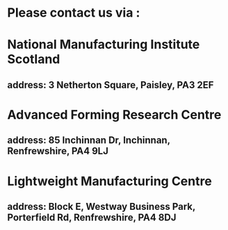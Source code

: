 # Please contact us via :

# National Manufacturing Institute Scotland
## address: 3 Netherton Square, Paisley, PA3 2EF

# Advanced Forming Research Centre
## address: 85 Inchinnan Dr, Inchinnan, Renfrewshire, PA4 9LJ

# Lightweight Manufacturing Centre
## address: Block E, Westway Business Park, Porterfield Rd, Renfrewshire, PA4 8DJ

